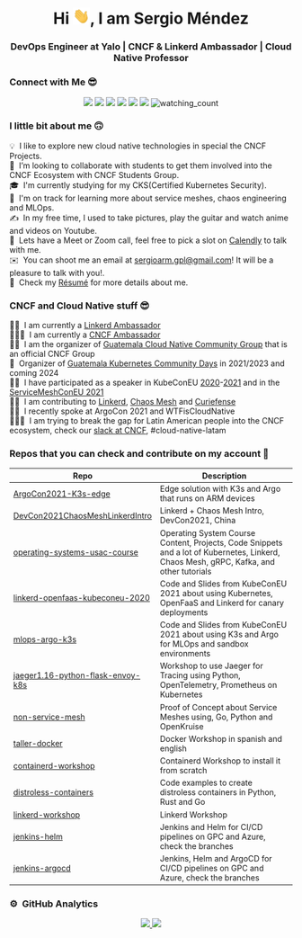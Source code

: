<h1 align="center">Hi <img src="https://raw.githubusercontent.com/ABSphreak/ABSphreak/master/gifs/Hi.gif" width="30px">, I am Sergio Méndez </h1>
<h3 align="center">DevOps Engineer at Yalo | CNCF & Linkerd Ambassador | Cloud Native Professor </h3>

### Connect with Me 😎
<p align="center">
<a href="https://sergiops.xyz"><img src="https://img.shields.io/badge/-sergiops.xyz-3423A6?style=flat&logo=Google-Chrome&logoColor=white"/></a>
<a href="https://timeline.sergiops.xyz"><img src="https://img.shields.io/badge/-CNCF%20Timeline-3423A6?style=flat&logo=Google-Chrome&logoColor=white"/></a>
<a href="https://blog.sergiops.xyz"><img src="https://img.shields.io/badge/-blog.sergiops.xyz-3423A6?style=flat&logo=Google-Chrome&logoColor=white"/></a>
<a href="https://linkedin.com/in/sergioarmgpl"><img src="https://img.shields.io/badge/-Sergio%20Méndez%20-0077B5?style=flat&logo=Linkedin&logoColor=white"/></a>
<a href="https://www.twitter.com/sergioarmgpl"><img src="https://img.shields.io/badge/-@sergioarmgpl-1769FF?style=flat&logo=Twitter&logoColor=white"/></a>
<a href="mailto:sergioarm.gpl@gmail.com"><img src="https://img.shields.io/badge/-sergioarm.gpl@gmail.com-D14836?style=flat&logo=Gmail&logoColor=white"/></a>
<img src="https://komarev.com/ghpvc/?username=sergioarmgpl&color=brightgreen" alt="watching_count" />
</p>

### I little bit about me 🙃

💡 &nbsp;I like to explore new cloud native technologies in special the CNCF Projects.\
👯 &nbsp;I’m looking to collaborate with students to get them involved into the CNCF Ecosystem with CNCF Students Group.\
🎓 &nbsp;I'm currently studying for my CKS(Certified Kubernetes Security).\
🌱 &nbsp;I'm on track for learning more about service meshes, chaos engineering and MLOps.\
✍️ &nbsp;In my free time, I used to take pictures, play the guitar and watch anime and videos on Youtube.\
💬 &nbsp;Lets have a Meet or Zoom call, feel free to pick a slot on [Calendly](https://calendly.com/sergioarmgpl/meeting) to talk with me.\
✉️ &nbsp;You can shoot me an email at sergioarm.gpl@gmail.com! It will be a pleasure to talk with you!.\
📄 &nbsp;Check my [Résumé](https://docs.google.com/document/d/1YmA5-RoV41ejfd-nqiqG8gAyJOm2KsP9E48FgxHqimo/edit?usp=sharing) for more details about me.

### CNCF and Cloud Native stuff 😎
🧞‍♂️ &nbsp;I am currently a [Linkerd Ambassador](https://linkerd.io/community/ambassadors)\
🧜🏽‍♂️ &nbsp;I am currently a [CNCF Ambassador](https://www.cncf.io/people/ambassadors)\
🧜‍♀️ &nbsp;I am the organizer of [Guatemala Cloud Native Community Group](https://community.cncf.io/cloud-nativegt/) that is an official CNCF Group\
🧞 &nbsp;Organizer of [Guatemala Kubernetes Community Days](https://community.cncf.io/kcd-guatemala) in 2021/2023 and coming 2024\
🧚‍♀️ &nbsp;I have participated as a speaker in KubeConEU [2020](https://www.youtube.com/watch?v=bNoeI_Wi-R0)-[2021](https://www.youtube.com/watch?v=oMaJhpxd4FE) and in the [ServiceMeshConEU 2021](https://www.youtube.com/watch?v=vGVtnP8gOl8)\
🧞‍♀️ &nbsp;I am contributing to [Linkerd](https://linkerd.io), [Chaos Mesh](https://chaos-mesh.org) and [Curiefense](https://curiefense.io)\
🧝‍♀ &nbsp;I recently spoke at ArgoCon 2021 and WTFisCloudNative\
🧜🏽‍♂️ &nbsp;I am trying to break the gap for Latin American people into the CNCF ecosystem, check our [slack at CNCF](https://slack.cncf.io/), #cloud-native-latam


### Repos that you can check and contribute on my account 🧞‍

| Repo  | Description |
| ------------- | ------------- |
| [ArgoCon2021-K3s-edge](https://github.com/sergioarmgpl/argocon2021)  | Edge solution with K3s and Argo that runs on ARM devices |
| [DevCon2021ChaosMeshLinkerdIntro](https://github.com/sergioarmgpl/DevCon2021ChaosMeshLinkerdIntro)  | Linkerd + Chaos Mesh Intro, DevCon2021, China |
| [operating-systems-usac-course](https://github.com/sergioarmgpl/operating-systems-usac-course)  | Operating System Course Content, Projects, Code Snippets and a lot of Kubernetes, Linkerd, Chaos Mesh, gRPC, Kafka, and other tutorials  |
| [linkerd-openfaas-kubeconeu-2020](https://github.com/sergioarmgpl/linkerd-openfaas-kubeconeu-2020)  | Code and Slides from KubeConEU 2021 about using Kubernetes, OpenFaaS and Linkerd for canary deployments |
| [mlops-argo-k3s](https://github.com/sergioarmgpl/mlops-argo-k3s)  | Code and Slides from KubeConEU 2021 about using K3s and Argo for MLOps and sandbox environments |
| [jaeger1.16-python-flask-envoy-k8s](https://github.com/sergioarmgpl/jaeger1.16-python-flask-envoy-k8s)  | Workshop to use Jaeger for Tracing using Python, OpenTelemetry, Prometheus on Kubernetes |
| [non-service-mesh](https://github.com/sergioarmgpl/non-service-mesh)  | Proof of Concept about Service Meshes using, Go, Python and OpenKruise |
| [taller-docker](https://github.com/sergioarmgpl/taller-docker)  | Docker Workshop in spanish and english |
| [containerd-workshop](https://github.com/sergioarmgpl/containerd-workshop)  | Containerd Workshop to install it from scratch |
| [distroless-containers](https://github.com/sergioarmgpl/distroless-containers)  | Code examples to create distroless containers in Python, Rust and Go |
| [linkerd-workshop](https://github.com/sergioarmgpl/linkerd-workshop)  | Linkerd Workshop |
| [jenkins-helm](https://github.com/sergioarmgpl/jenkins-helm)  | Jenkins and Helm for CI/CD pipelines on GPC and Azure, check the branches |
| [jenkins-argocd](https://github.com/sergioarmgpl/jenkins-argocd)  | Jenkins, Helm and ArgoCD for CI/CD pipelines on GPC and Azure, check the branches |

### ⚙️ &nbsp;GitHub Analytics

<p align="center">
<a href="https://github.com/sergioarmgpl">
  <img height="180em" src="https://github-readme-stats-eight-theta.vercel.app/api?username=sergioarmgpl&show_icons=true&theme=algolia&include_all_commits=true&count_private=true"/>
  <img height="180em" src="https://github-readme-stats-eight-theta.vercel.app/api/top-langs/?username=sergioarmgpl&layout=compact&langs_count=8&theme=algolia"/>
</a>
</p>

<!--
**sergioarmgpl/sergioarmgpl** is a ✨ _special_ ✨ repository because its `README.md` (this file) appears on your GitHub profile.

Here are some ideas to get you started:

- 🔭 I’m currently working on ...
- 🌱 I’m currently learning ...
- 👯 I’m looking to collaborate on ...
- 🤔 I’m looking for help with ...
- 💬 Ask me about ...
- 📫 How to reach me: ...
- 😄 Pronouns: ...
- ⚡ Fun fact: ...
-->

